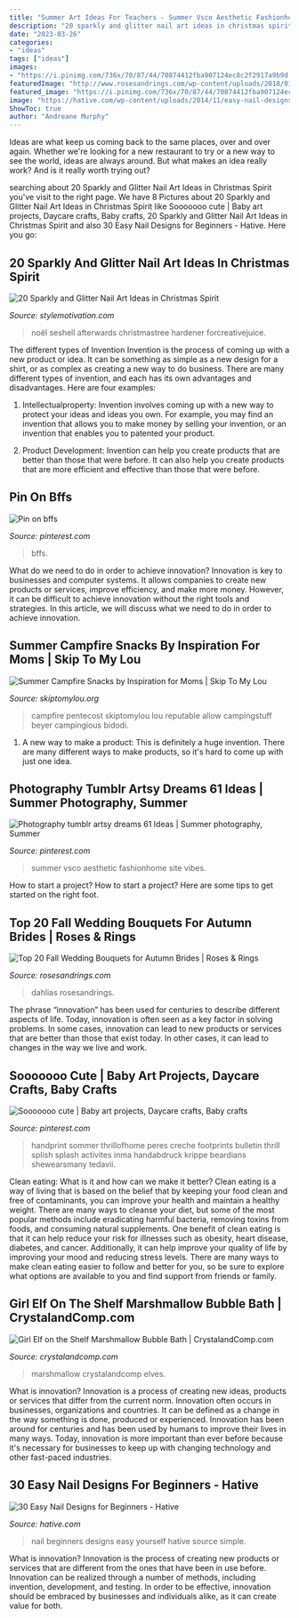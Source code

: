 ```yaml
---
title: "Summer Art Ideas For Teachers - Summer Vsco Aesthetic Fashionhome Site Vibes"
description: "20 sparkly and glitter nail art ideas in christmas spirit"
date: "2023-03-26"
categories:
- "ideas"
tags: ["ideas"]
images:
- "https://i.pinimg.com/736x/70/87/44/70874412fba907124ec8c2f2917a9b9d.jpg"
featuredImage: "http://www.rosesandrings.com/wp-content/uploads/2018/01/burgundy-dahlias-and-blush-roses-fall-wedding-bouquet-e1577029112396.jpg"
featured_image: "https://i.pinimg.com/736x/70/87/44/70874412fba907124ec8c2f2917a9b9d.jpg"
image: "https://hative.com/wp-content/uploads/2014/11/easy-nail-designs/27-easy-nail-designs-for-beginners.jpg"
ShowToc: true
author: "Andreane Murphy"
---
```



Ideas are what keep us coming back to the same places, over and over again. Whether we're looking for a new restaurant to try or a new way to see the world, ideas are always around. But what makes an idea really work? And is it really worth trying out?

	

		
searching about 20 Sparkly and Glitter Nail Art Ideas in Christmas Spirit you've visit to the right page. We have 8 Pictures about 20 Sparkly and Glitter Nail Art Ideas in Christmas Spirit like Sooooooo cute | Baby art projects, Daycare crafts, Baby crafts, 20 Sparkly and Glitter Nail Art Ideas in Christmas Spirit and also 30 Easy Nail Designs for Beginners - Hative. Here you go:
		
    
## 20 Sparkly And Glitter Nail Art Ideas In Christmas Spirit

<img loading=lazy src="https://www.stylemotivation.com/wp-content/uploads/2013/12/20-Sparkly-and-Glitter-Nail-Art-Ideas-in-Christmas-Spirit-8-1100x1536.jpg" onerror="this.onerror=null;this.src='https://tse3.mm.bing.net/th?id=OIP.ArIV1RB0iUVyusP_gQ7h2wHaKV&amp;pid=15.1';" alt="20 Sparkly and Glitter Nail Art Ideas in Christmas Spirit">

_Source: stylemotivation.com_

>noël seshell afterwards christmastree hardener forcreativejuice. 

	

The different types of Invention
Invention is the process of coming up with a new product or idea. It can be something as simple as a new design for a shirt, or as complex as creating a new way to do business. There are many different types of invention, and each has its own advantages and disadvantages. Here are four examples: 
1. Intellectualproperty: Invention involves coming up with a new way to protect your ideas and ideas you own. For example, you may find an invention that allows you to make money by selling your invention, or an invention that enables you to patented your product. 

2. Product Development: Invention can help you create products that are better than those that were before. It can also help you create products that are more efficient and effective than those that were before. 


    
## Pin On Bffs

<img loading=lazy src="https://i.pinimg.com/736x/70/87/44/70874412fba907124ec8c2f2917a9b9d.jpg" onerror="this.onerror=null;this.src='https://tse3.mm.bing.net/th?id=OIP.UPWInQjjj_tRIw46vRSmlgHaJ4&amp;pid=15.1';" alt="Pin on bffs">

_Source: pinterest.com_

>bffs. 

	

What do we need to do in order to achieve innovation?
Innovation is key to businesses and computer systems. It allows companies to create new products or services, improve efficiency, and make more money. However, it can be difficult to achieve innovation without the right tools and strategies. In this article, we will discuss what we need to do in order to achieve innovation.

    
## Summer Campfire Snacks By Inspiration For Moms | Skip To My Lou

<img loading=lazy src="https://www.skiptomylou.org/wp-content/uploads/2015/07/Summer-Campfire-Snacks-1.jpg" onerror="this.onerror=null;this.src='https://tse1.mm.bing.net/th?id=OIP.D75U69DuNahqdK9upf8hIQHaJ4&amp;pid=15.1';" alt="Summer Campfire Snacks by Inspiration for Moms | Skip To My Lou">

_Source: skiptomylou.org_

>campfire pentecost skiptomylou lou reputable allow campingstuff beyer campingious bidodi. 

	

1. A new way to make a product: This is definitely a huge invention. There are many different ways to make products, so it's hard to come up with just one idea.

    
## Photography Tumblr Artsy Dreams 61 Ideas | Summer Photography, Summer

<img loading=lazy src="https://i.pinimg.com/736x/77/3a/97/773a97708ffc4eb32ede0ab8b4848a49.jpg" onerror="this.onerror=null;this.src='https://tse3.mm.bing.net/th?id=OIP.7sKdk_axWtBswmzsMRC27QAAAA&amp;pid=15.1';" alt="Photography tumblr artsy dreams 61 Ideas | Summer photography, Summer">

_Source: pinterest.com_

>summer vsco aesthetic fashionhome site vibes. 

	

How to start a project?
How to start a project? Here are some tips to get started on the right foot.

    
## Top 20 Fall Wedding Bouquets For Autumn Brides | Roses &amp; Rings

<img loading=lazy src="http://www.rosesandrings.com/wp-content/uploads/2018/01/burgundy-dahlias-and-blush-roses-fall-wedding-bouquet-e1577029112396.jpg" onerror="this.onerror=null;this.src='https://tse2.mm.bing.net/th?id=OIP.Wgwtjp4lkiBcmjpCAIQREgHaLG&amp;pid=15.1';" alt="Top 20 Fall Wedding Bouquets for Autumn Brides | Roses &amp; Rings">

_Source: rosesandrings.com_

>dahlias rosesandrings. 

	

The phrase “innovation” has been used for centuries to describe different aspects of life. Today, innovation is often seen as a key factor in solving problems. In some cases, innovation can lead to new products or services that are better than those that exist today. In other cases, it can lead to changes in the way we live and work.

    
## Sooooooo Cute | Baby Art Projects, Daycare Crafts, Baby Crafts

<img loading=lazy src="https://i.pinimg.com/736x/28/b0/a1/28b0a15452231b16c47dc1a53f85c211.jpg" onerror="this.onerror=null;this.src='https://tse2.mm.bing.net/th?id=OIP.Cf-5mmaVRuse_G73Ko_wiwHaJ3&amp;pid=15.1';" alt="Sooooooo cute | Baby art projects, Daycare crafts, Baby crafts">

_Source: pinterest.com_

>handprint sommer thrillofhome peres creche footprints bulletin thrill splish splash activites inma handabdruck krippe beardians shewearsmany tedavii. 

	

Clean eating: What is it and how can we make it better?
Clean eating is a way of living that is based on the belief that by keeping your food clean and free of contaminants, you can improve your health and maintain a healthy weight. There are many ways to cleanse your diet, but some of the most popular methods include eradicating harmful bacteria, removing toxins from foods, and consuming natural supplements.
One benefit of clean eating is that it can help reduce your risk for illnesses such as obesity, heart disease, diabetes, and cancer. Additionally, it can help improve your quality of life by improving your mood and reducing stress levels. There are many ways to make clean eating easier to follow and better for you, so be sure to explore what options are available to you and find support from friends or family.

    
## Girl Elf On The Shelf Marshmallow Bubble Bath | CrystalandComp.com

<img loading=lazy src="https://crystalandcomp.com/wp-content/uploads/2014/12/girl-elf-on-the-shelf-.jpg" onerror="this.onerror=null;this.src='https://tse3.mm.bing.net/th?id=OIP.9ojFmy8W_hssMhL-3uis7gHaLG&amp;pid=15.1';" alt="Girl Elf on the Shelf Marshmallow Bubble Bath | CrystalandComp.com">

_Source: crystalandcomp.com_

>marshmallow crystalandcomp elves. 

	

What is innovation?
Innovation is a process of creating new ideas, products or services that differ from the current norm. Innovation often occurs in businesses, organizations and countries. It can be defined as a change in the way something is done, produced or experienced. 
Innovation has been around for centuries and has been used by humans to improve their lives in many ways. Today, innovation is more important than ever before because it's necessary for businesses to keep up with changing technology and other fast-paced industries.

    
## 30 Easy Nail Designs For Beginners - Hative

<img loading=lazy src="https://hative.com/wp-content/uploads/2014/11/easy-nail-designs/27-easy-nail-designs-for-beginners.jpg" onerror="this.onerror=null;this.src='https://tse1.mm.bing.net/th?id=OIP.6bCxR0tzGvIhlcLXFK9oFQHaLG&amp;pid=15.1';" alt="30 Easy Nail Designs for Beginners - Hative">

_Source: hative.com_

>nail beginners designs easy yourself hative source simple. 

	

What is innovation?
Innovation is the process of creating new products or services that are different from the ones that have been in use before. Innovation can be realized through a number of methods, including invention, development, and testing. In order to be effective, innovation should be embraced by businesses and individuals alike, as it can create value for both.

